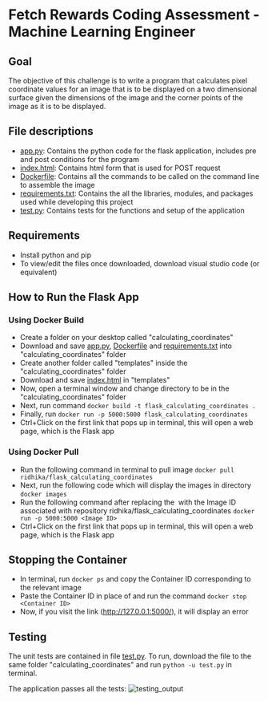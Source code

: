 # Fetch Rewards Coding Assessment - Machine Learning Engineer

## Goal
The objective of this challenge is to write a program that calculates pixel coordinate values for an image that is to be displayed on a two dimensional surface given the dimensions of the image and the corner points of the image as it is to be displayed.

## File descriptions
* [app.py](app.py): Contains the python code for the flask application, includes pre and post conditions for the program
* [index.html](index.html): Contains html form that is used for POST request
* [Dockerfile](Dockerfile): Contains all the commands to be called on the command line to assemble the image
* [requirements.txt](requirements.txt): Contains the all the libraries, modules, and packages  used while developing this project
* [test.py](test.py): Contains tests for the functions and setup of the application

## Requirements 
* Install python and pip 
* To view/edit the files once downloaded, download visual studio code (or equivalent)

## How to Run the Flask App 

### Using Docker Build
* Create a folder on your desktop called "calculating_coordinates"
* Download and save [app.py](app.py), [Dockerfile](Dockerfile) and [requirements.txt](requirements.txt) into "calculating_coordinates" folder
* Create another folder called "templates" inside the "calculating_coordinates" folder
* Download and save [index.html](index.html) in "templates"
* Now, open a terminal window and change directory to be in the "calculating_coordinates" folder
* Next, run command ```docker build -t flask_calculating_coordinates .``` 
* Finally, run ```docker run -p 5000:5000 flask_calculating_coordinates``` 
* Ctrl+Click on the first link that pops up in terminal, this will open a web page, which is the Flask app

### Using Docker Pull
* Run the following command in terminal to pull image ```docker pull ridhika/flask_calculating_coordinates ```
* Next, run the following code which will display the images in directory ```docker images```
* Run the following command after replacing the <Image ID> with the Image ID associated with repository ridhika/flask_calculating_coordinates  ```docker run -p 5000:5000 <Image ID>```
* Ctrl+Click on the first link that pops up in terminal, this will open a web page, which is the Flask app
  
## Stopping the Container
* In terminal, run ```docker ps``` and copy the Container ID corresponding to the relevant image
* Paste the Container ID in place of <Container ID> and run the command ```docker stop <Container ID>```
* Now, if you visit the link (http://127.0.0.1:5000/), it will display an error
  
## Testing
The unit tests are contained in file [test.py](test.py). 
To run, download the file to the same folder "calculating_coordinates" and run ```python -u test.py``` in terminal.

The application passes all the tests:
![testing_output](https://user-images.githubusercontent.com/37682124/164016982-2b7b3619-fa9a-4209-b16e-adaf1b3ba754.png)

  
